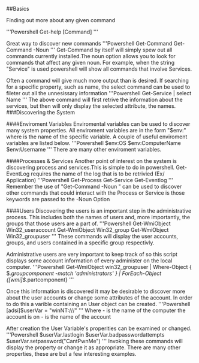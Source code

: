 ##Basics

Finding out more about any given command

'''Powershell
Get-help [Command]
'''

Great way to discover new commands
'''Powershell
Get-Command
Get-Command -Noun 
'''
Get-Command by itself will simply spew out all commands currently installed.The noun option allows you to look for commands that affect any given noun. For example, when the string "Service" is used powershell will show all commands that involve Services.

Often a command will give much more output than is desired. If searching for a specific property, such as name, the select command can be used to fileter out all the unnesissary information
'''Powershell
Get-Service | select Name
'''
The above command will first retrive the information about the services, but then will only display the selected attribute, the names.
###Discovering the System

####Enviroment Variables
Enviromental variables can be used to discover many system properties. All enviroment variables are in the form "$env:<identifer>" where <identifier> is the name of the specific variable. A couple of useful enviroment variables are listed below.
'''Powershell
$env:OS
$env:ComputerName
$env:Username
'''
There are many other enviroment variables. 

####Processes & Services
Another point of interest on the system is discovering process and services.This is simple to do in powershell. Get-EventLog requires the name of the log that is to be retrivied (Ex/ Application)
'''Powershell
Get-Process
Get-Service
Get-Eventlog
'''
Remember the use of "Get-Command -Noun " can be used to discover other commands that could interact with the Process or Service is those keywords are passed to the -Noun Option

####Users
Discovering the users is an important step in the administrative process. This includes both the names of users and, more importantly, the groups that those users are a part of.
'''Powershell
Get-WmiObject Win32_useraccount
Get-WmiObject Win32_group
Get-WmiObject Win32_groupuser
'''
These commands will display the user accounts, groups, and users contained in a specific group respectivly.

Administrative users are very important to keep track of so this script displays some account information of every administer on the local computer.
'''Powershell
Get-WmiObject win32_groupuser |
Where-Object { $_.groupcomponent -match 'administrators' } |
ForEach-Object {[wmi]$_.partcomponent}
'''

Once this information is discovered it may be desirable to discover more about the user accounts or change some attributes of the account. In order to do this a varible containing an User object can be created.
'''Powershell
[adsi]$userVar = "winNT://<ComputerName>/<username>"
'''
Where
-<ComputerName> is the name of the computer the account is on
-<UserName> is the name of the account

After creation the User Variable's properities can be examined or changed. 
'''Powershell
$userVar.lastlogin
$userVar.badpasswordattempts
$userVar.setpassword("CantPwnMe")
'''
Invoking these commands will display the property or change it as appropriate. There are many other properties, these are but a few interesting examples.
